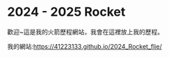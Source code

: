 # 2024 - 2025 Rocket

歡迎~這是我的火箭歷程網站，我會在這裡放上我的歷程。

我的網站:https://41223133.github.io/2024_Rocket_flie/

